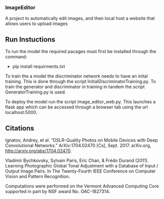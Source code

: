 ### ImageEditor
A project to automatically edit images, and then local host a website that allows users to upload images

## Run Instuctions
To run the model the required pacages must first be installed through the command:
 - pip install requirments.txt

To train the a model the discriminator network needs to have an inital training. This is done through the script InitialDiscriminatorTraining.py. To train the generator and discriminator in training in tandem the script GeneratorTraining.py is used.

To deploy the model run the script image_editor_web.py. This launches a flask app which can be accessed through a browser tab using the url localhost:5000.

## Citations
Ignatov, Andrey, et al. “DSLR-Quality Photos on Mobile Devices with Deep Convolutional Networks.” ArXiv:1704.02470 [Cs], Sept. 2017. arXiv.org, http://arxiv.org/abs/1704.02470.

Vladimir Bychkovsky, Sylvain Paris, Eric Chan, & Frédo Durand (2011). Learning Photographic Global Tonal Adjustment with a Database of Input / Output Image Pairs. In The Twenty-Fourth IEEE Conference on Computer Vision and Pattern Recognition.

Computations were performed on the Vermont Advanced Computing Core supported in part by NSF award No. OAC-1827314.
